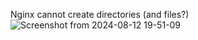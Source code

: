 Nginx cannot create directories (and files?) \
![Screenshot from 2024-08-12 19-51-09](https://github.com/user-attachments/assets/586f68f0-6b38-47f6-b9f9-38dbf40fe1b6)
